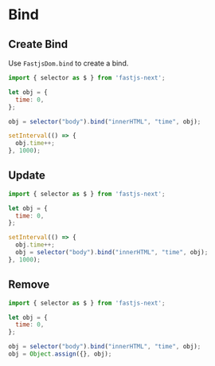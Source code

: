 # Bind <Badge type="warning" text="v1.2.0">

## Create Bind

Use `FastjsDom.bind` to create a bind.

```javascript
import { selector as $ } from 'fastjs-next';

let obj = {
  time: 0,
};

obj = selector("body").bind("innerHTML", "time", obj);

setInterval(() => {
  obj.time++;
}, 1000);
```

## Update

```javascript
import { selector as $ } from 'fastjs-next';

let obj = {
  time: 0,
};

setInterval(() => {
  obj.time++;
  obj = selector("body").bind("innerHTML", "time", obj);
}, 1000);
```

## Remove

```javascript
import { selector as $ } from 'fastjs-next';

let obj = {
  time: 0,
};

obj = selector("body").bind("innerHTML", "time", obj);
obj = Object.assign({}, obj);
```